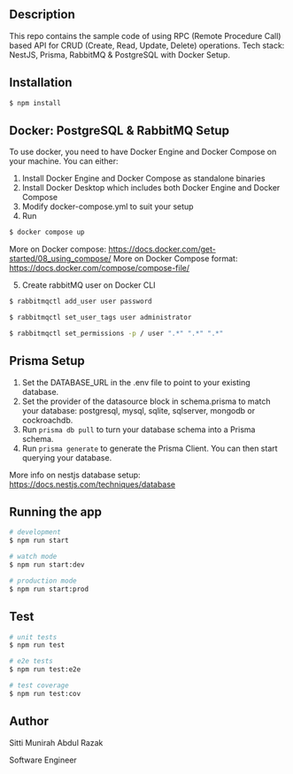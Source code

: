## Description

This repo contains the sample code of using RPC (Remote Procedure Call) based API for CRUD (Create, Read, Update, Delete) operations.
Tech stack: NestJS, Prisma, RabbitMQ & PostgreSQL with Docker Setup.

## Installation

```bash
$ npm install
```
## Docker: PostgreSQL & RabbitMQ Setup
To use docker, you need to have Docker Engine and Docker Compose on your machine. You can either:

1. Install Docker Engine and Docker Compose as standalone binaries
2. Install Docker Desktop which includes both Docker Engine and Docker Compose
3. Modify docker-compose.yml to suit your setup
4. Run 

```bash
$ docker compose up
```

More on Docker compose: https://docs.docker.com/get-started/08_using_compose/ 
More on Docker Compose format: https://docs.docker.com/compose/compose-file/ 

5. Create rabbitMQ user on Docker CLI

```bash
$ rabbitmqctl add_user user password
```

```bash
$ rabbitmqctl set_user_tags user administrator
```

```bash
$ rabbitmqctl set_permissions -p / user ".*" ".*" ".*"
```

## Prisma Setup

1. Set the DATABASE_URL in the .env file to point to your existing database.
2. Set the provider of the datasource block in schema.prisma to match your database: postgresql, mysql, sqlite, sqlserver, mongodb or cockroachdb.
3. Run ```prisma db pull``` to turn your database schema into a Prisma schema.
4. Run ```prisma generate``` to generate the Prisma Client. You can then start querying your database.

More info on nestjs database setup: https://docs.nestjs.com/techniques/database 

## Running the app

```bash
# development
$ npm run start

# watch mode
$ npm run start:dev

# production mode
$ npm run start:prod
```

## Test

```bash
# unit tests
$ npm run test

# e2e tests
$ npm run test:e2e

# test coverage
$ npm run test:cov
```
## Author
Sitti Munirah Abdul Razak

Software Engineer
